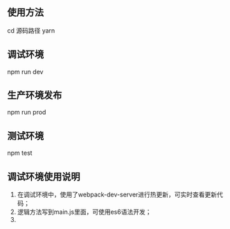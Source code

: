 ## 使用方法
cd 源码路径
yarn

## 调试环境
npm run dev

## 生产环境发布
npm run prod

## 测试环境
npm test

## 调试环境使用说明
1. 在调试环境中，使用了webpack-dev-server进行热更新，可实时查看更新代码；
2. 逻辑方法写到main.js里面，可使用es6语法开发；
3. 

